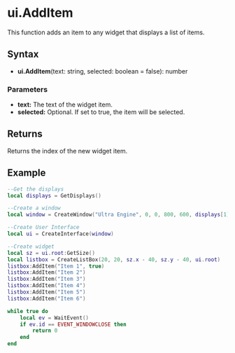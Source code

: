 # ui.AddItem #
This function adds an item to any widget that displays a list of items.

## Syntax ##
- **ui.AddItem**(text: string, selected: boolean = false): number

### Parameters ###
- **text:** The text of the widget item.
- **selected:** Optional. If set to true, the item will be selected.

## Returns ##
Returns the index of the new widget item.

## Example ##
```lua
--Get the displays
local displays = GetDisplays()

--Create a window
local window = CreateWindow("Ultra Engine", 0, 0, 800, 600, displays[1])

--Create User Interface
local ui = CreateInterface(window)

--Create widget
local sz = ui.root:GetSize()
local listbox = CreateListBox(20, 20, sz.x - 40, sz.y - 40, ui.root)
listbox:AddItem("Item 1", true)
listbox:AddItem("Item 2")
listbox:AddItem("Item 3")
listbox:AddItem("Item 4")
listbox:AddItem("Item 5")
listbox:AddItem("Item 6")

while true do
    local ev = WaitEvent()
    if ev.id == EVENT_WINDOWCLOSE then
        return 0
    end
end
```